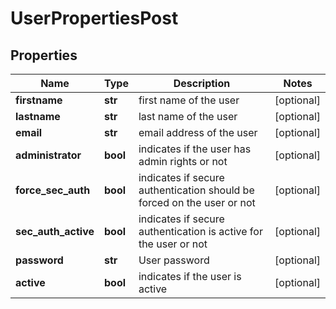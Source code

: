# UserPropertiesPost

## Properties
| Name | Type | Description | Notes |
| ------------ | ------------- | ------------- | ------------- |
| **firstname** | **str** | first name of the user | [optional]  |
| **lastname** | **str** | last name of the user | [optional]  |
| **email** | **str** | email address of the user | [optional]  |
| **administrator** | **bool** | indicates if the user has admin rights or not | [optional]  |
| **force_sec_auth** | **bool** | indicates if secure authentication should be forced on the user or not | [optional]  |
| **sec_auth_active** | **bool** | indicates if secure authentication is active for the user or not | [optional]  |
| **password** | **str** | User password | [optional]  |
| **active** | **bool** | indicates if the user is active | [optional]  |


